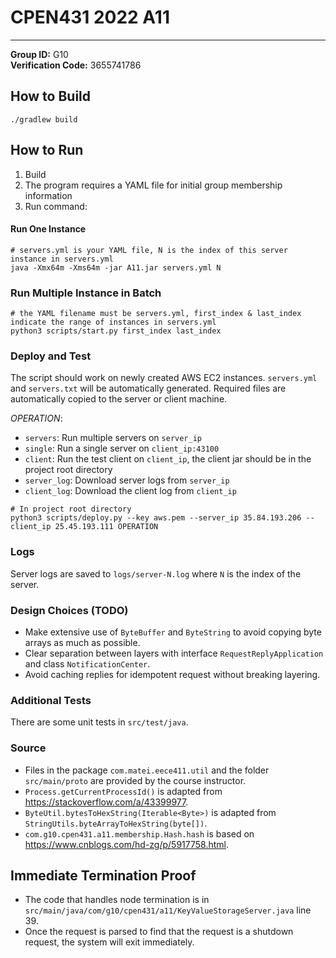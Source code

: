 # CPEN431 2022 A11

---
**Group ID:** G10 <br />
**Verification Code:** 3655741786 <br />


## How to Build
```shell
./gradlew build
```

## How to Run
1. Build
2. The program requires a YAML file for initial group membership information
3. Run command:
#### Run One Instance
```shell
# servers.yml is your YAML file, N is the index of this server instance in servers.yml
java -Xmx64m -Xms64m -jar A11.jar servers.yml N
```

### Run Multiple Instance in Batch
```shell
# the YAML filename must be servers.yml, first_index & last_index indicate the range of instances in servers.yml
python3 scripts/start.py first_index last_index
```

### Deploy and Test
The script should work on newly created AWS EC2 instances.
`servers.yml` and `servers.txt` will be automatically generated.
Required files are automatically copied to the server or client machine.

*OPERATION*:
- `servers`: Run multiple servers on `server_ip`
- `single`: Run a single server on `client_ip:43100`
- `client`: Run the test client on `client_ip`, the client jar should be in the project root directory
- `server_log`: Download server logs from `server_ip`
- `client_log`: Download the client log from `client_ip`

```shell
# In project root directory
python3 scripts/deploy.py --key aws.pem --server_ip 35.84.193.206 --client_ip 25.45.193.111 OPERATION
```

### Logs
Server logs are saved to `logs/server-N.log` where `N` is the index of the server.

### Design Choices (TODO)
- Make extensive use of `ByteBuffer` and `ByteString` to avoid copying byte arrays as much as possible.
- Clear separation between layers with interface `RequestReplyApplication` and class `NotificationCenter`.
- Avoid caching replies for idempotent request without breaking layering.

### Additional Tests
There are some unit tests in `src/test/java`.

### Source
- Files in the package `com.matei.eece411.util` and the folder `src/main/proto` are provided by the course instructor.
- `Process.getCurrentProcessId()` is adapted from https://stackoverflow.com/a/43399977.
- `ByteUtil.bytesToHexString(Iterable<Byte>)` is adapted from `StringUtils.byteArrayToHexString(byte[])`.
- `com.g10.cpen431.a11.membership.Hash.hash` is based on https://www.cnblogs.com/hd-zg/p/5917758.html.

## Immediate Termination Proof
- The code that handles node termination is in `src/main/java/com/g10/cpen431/a11/KeyValueStorageServer.java` line 39.
- Once the request is parsed to find that the request is a shutdown request, the system will exit immediately.
